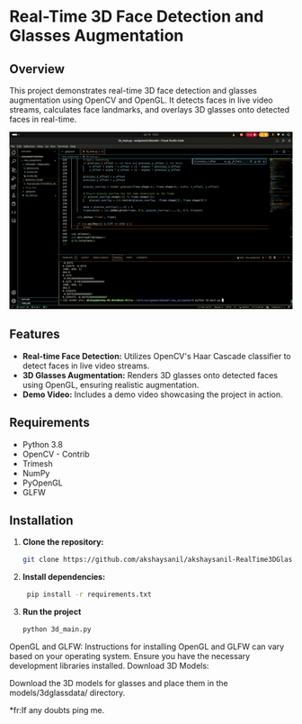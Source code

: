 # Real-Time 3D Face Detection and Glasses Augmentation

## Overview
This project demonstrates real-time 3D face detection and glasses augmentation using OpenCV and OpenGL. It detects faces in live video streams, calculates face landmarks, and overlays 3D glasses onto detected faces in real-time.

![](https://github.com/akshaysanil/akshaysanil-RealTime3DGlassesAugmentation/blob/main/3dglassdemo.gif)

## Features
- **Real-time Face Detection:** Utilizes OpenCV's Haar Cascade classifier to detect faces in live video streams.
- **3D Glasses Augmentation:** Renders 3D glasses onto detected faces using OpenGL, ensuring realistic augmentation.
- **Demo Video:** Includes a demo video showcasing the project in action.

## Requirements
- Python 3.8
- OpenCV - Contrib
- Trimesh
- NumPy
- PyOpenGL
- GLFW
  
## Installation
1. **Clone the repository:**
   ```bash
   git clone https://github.com/akshaysanil/akshaysanil-RealTime3DGlassesAugmentation
2. **Install dependencies:**
   ```bash
    pip install -r requirements.txt
3. **Run the project**
   ```bash
   python 3d_main.py
OpenGL and GLFW:
Instructions for installing OpenGL and GLFW can vary based on your operating system. Ensure you have the necessary development libraries installed.
Download 3D Models:

Download the 3D models for glasses and place them in the models/3dglassdata/ directory.



*fr:If any doubts ping me.
